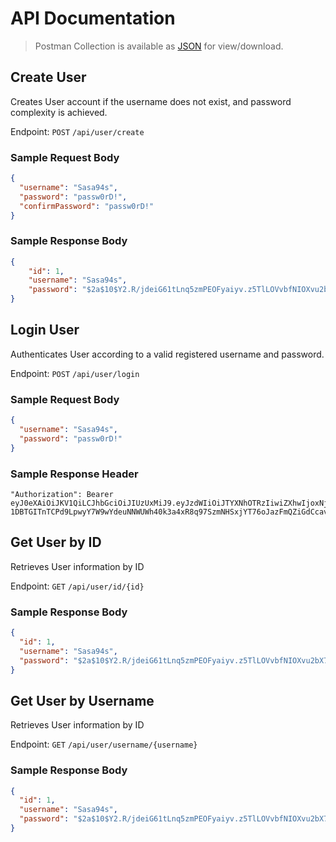 # API Documentation
> Postman Collection is available as [JSON](./src/main/resources/Auth-App.postman_collection.json) for view/download.

## Create User

Creates User account if the username does not exist, and password complexity is achieved.

Endpoint:
`POST` `/api/user/create`
### Sample Request Body
```json
{
  "username": "Sasa94s",
  "password": "passw0rD!",
  "confirmPassword": "passw0rD!"
}
```
### Sample Response Body
```json
{
    "id": 1,
    "username": "Sasa94s",
    "password": "$2a$10$Y2.R/jdeiG61tLnq5zmPEOFyaiyv.z5TlLOVvbfNIOXvu2bX7xM/y"
}
```

## Login User

Authenticates User according to a valid registered username and password. 

Endpoint:
`POST` `/api/user/login`
### Sample Request Body
```json
{
  "username": "Sasa94s",
  "password": "passw0rD!"
}
```
### Sample Response Header
```
"Authorization": Bearer eyJ0eXAiOiJKV1QiLCJhbGciOiJIUzUxMiJ9.eyJzdWIiOiJTYXNhOTRzIiwiZXhwIjoxNjMyNDM4MDk5fQ.HK4mAxhF-1DBTGITnTCPd9LpwyY7W9wYdeuNNWUWh40k3a4xR8q97SzmNHSxjYT76oJazFmQZiGdCcavY0SlUw
```


## Get User by ID

Retrieves User information by ID

Endpoint:
`GET` `/api/user/id/{id}`
### Sample Response Body
```json
{
  "id": 1,
  "username": "Sasa94s",
  "password": "$2a$10$Y2.R/jdeiG61tLnq5zmPEOFyaiyv.z5TlLOVvbfNIOXvu2bX7xM/y"
}
```

## Get User by Username

Retrieves User information by ID

Endpoint:
`GET` `/api/user/username/{username}`
### Sample Response Body
```json
{
  "id": 1,
  "username": "Sasa94s",
  "password": "$2a$10$Y2.R/jdeiG61tLnq5zmPEOFyaiyv.z5TlLOVvbfNIOXvu2bX7xM/y"
}
```


